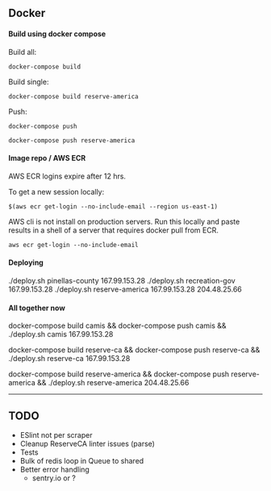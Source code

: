 ## Docker

#### Build using docker compose

Build all:

`docker-compose build`

Build single:

`docker-compose build reserve-america`

Push:

`docker-compose push`

`docker-compose push reserve-america`

#### Image repo / AWS ECR

AWS ECR logins expire after 12 hrs.

To get a new session locally:

`$(aws ecr get-login --no-include-email --region us-east-1)`

AWS cli is not install on production servers. Run this locally and paste results in a shell of a server that requires docker pull from ECR.

`aws ecr get-login --no-include-email`

#### Deploying

./deploy.sh pinellas-county 167.99.153.28
./deploy.sh recreation-gov 167.99.153.28
./deploy.sh reserve-america 167.99.153.28 204.48.25.66


#### All together now

docker-compose build camis && docker-compose push camis && ./deploy.sh camis 167.99.153.28

docker-compose build reserve-ca && docker-compose push reserve-ca && ./deploy.sh reserve-ca 167.99.153.28

docker-compose build reserve-america && docker-compose push reserve-america && ./deploy.sh reserve-america 204.48.25.66

---

## TODO

- ESlint not per scraper
- Cleanup ReserveCA linter issues (parse)
- Tests
- Bulk of redis loop in Queue to shared
- Better error handling
  - sentry.io or ?
